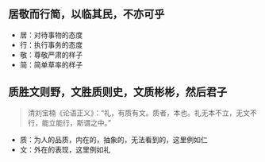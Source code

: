 ## 居敬而行简，以临其民，不亦可乎

- 居：对待事物的态度
- 行：执行事务的态度
- 敬：尊敬严肃的样子
- 简：简单草率的样子

## 质胜文则野，文胜质则史，文质彬彬，然后君子
>
> 清刘宝楠《论语正义》：“礼，有质有文。质者，本也。礼无本不立，无文不行，能立能行，斯谓之中。”

- 质：为人的品质，内在的，抽象的，无法看到的，这里例如仁
- 文：外在的表现，这里例如礼
